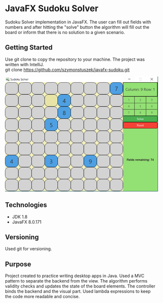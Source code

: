 # JavaFX Sudoku Solver

Sudoku Solver implementation in JavaFX. The user can fill out fields with numbers and after hitting the "solve" button the algorithm will fill out the board or inform that there is no solution to a given scenario.

## Getting Started

Use git clone to copy the repository to your machine. The project was written with IntelliJ. <br/>
git clone https://github.com/szymonstuszek/javafx-sudoku.git

![alt text](https://github.com/szymonstuszek/javafx-sudoku/blob/master/sudoku.PNG)

## Technologies

- JDK 1.8
- JavaFX 8.0.171

## Versioning

Used git for versioning.

## Purpose

Project created to practice writing desktop apps in Java. Used a MVC pattern to separate the backend from the view. The algorithm performs validity checks and updates the state of the board elements. The controller binds the backend and the visual part. Used lambda expressions to keep the code more readable and concise.
